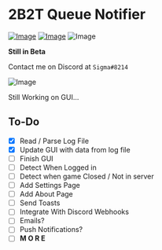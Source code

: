 # 2B2T Queue Notifier

[![Image](https://img.shields.io/badge/Download-NONE-red?style=for-the-badge)]() [![Image](https://img.shields.io/badge/.NET-V4.7.2+-informational?style=for-the-badge)](https://dotnet.microsoft.com/) ![Image](https://img.shields.io/badge/Windows-10-green?style=for-the-badge)

**Still in Beta**

Contact me on Discord at `Sigma#8214`<br>

![Image](https://i.imgur.com/pKdqUnm.png)

Still Working on GUI...

## To-Do

- [X] Read / Parse Log File
- [X] Update GUI with data from log file
- [ ] Finish GUI
- [ ] Detect When Logged in
- [ ] Detect when game Closed / Not in server
- [ ] Add Settings Page
- [ ] Add About Page
- [ ] Send Toasts
- [ ] Integrate With Discord Webhooks
- [ ] Emails?
- [ ] Push Notifications?
- [ ] **M O R E**

